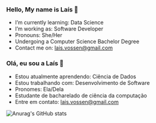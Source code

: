 ### Hello, My name is Laís 👋

- I’m currently learning: Data Science
- I’m working as: Software Developer
- Pronouns: She/Her
- Undergoing a Computer Science Bachelor Degree
- Contact me on: lais.vossen@gmail.com

### Olá, eu sou a Laís 👋

- Estou atualmente aprendendo: Ciência de Dados
- Estou trabalhando com: Desenvolvimento de Software
- Pronomes: Ela/Dela
- Estudante de bacharelado de ciência da computação
- Entre em contato: lais.vossen@gmail.com

![Anurag's GitHub stats](https://github-readme-stats.vercel.app/api?username=Laispvv&show_icons=true&theme=tokyonight)

